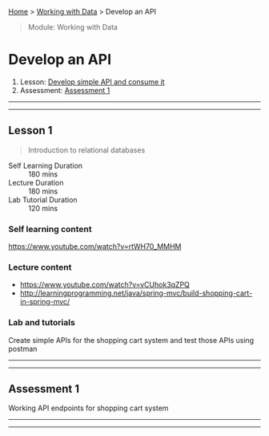 [Home](../README.md) > [Working with Data](./README.md) > Develop an API

> Module: Working with Data

# Develop an API

1. Lesson: [Develop simple API and consume it](#lesson-1)
1. Assessment: [Assessment 1](#assessment-1)

---

---

## Lesson 1

> Introduction to relational databases

<dl>
<dt>Self Learning Duration</dt>
<dd>180 mins</dd>
<dt>Lecture Duration</dt>
<dd>180 mins</dd>
<dt>Lab Tutorial Duration</dt>
<dd>120 mins</dd>
</dl>

### Self learning content

https://www.youtube.com/watch?v=rtWH70_MMHM

### Lecture content

- https://www.youtube.com/watch?v=vCUhok3qZPQ
- http://learningprogramming.net/java/spring-mvc/build-shopping-cart-in-spring-mvc/

### Lab and tutorials

Create simple APIs for the shopping cart system and test those APIs using postman

---

---

## Assessment 1

Working API endpoints for shopping cart system

---

---
